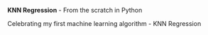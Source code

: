**KNN Regression** - From the scratch in Python

Celebrating my first machine learning algorithm - KNN Regression


